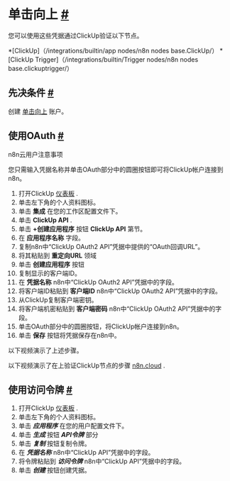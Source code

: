 


 单击向上
 [#](#单击 "永久链接")
=========================================



 您可以使用这些凭据通过ClickUp验证以下节点。
 


*[ClickUp]（/integrations/builtin/app nodes/n8n nodes base.ClickUp/）
*[ClickUp Trigger]（/integrations/builtin/Trigger nodes/n8n nodes base.clickuptrigger/）



 先决条件
 [#](#先决条件 "永久链接")
-----------------------------------------------------



 创建
 [单击向上](https://www.clickup.com/) 
 账户。
 



 使用OAuth
 [#](#使用oauth "永久链接")
-------------------------------------------------




 n8n云用户注意事项
 



 您只需输入凭据名称并单击OAuth部分中的圆圈按钮即可将ClickUp帐户连接到n8n。
 



1. 打开ClickUp
 [仪表板](https://app.clickup.com) 
 .
2. 单击左下角的个人资料图标。
3. 单击
 **集成**
 在您的工作区配置文件下。
4. 单击
 **ClickUp API**
 .
5. 单击
 **+创建应用程序**
 按钮
 **ClickUp API**
 第节。
6. 在
 **应用程序名称**
 字段。
7. 复制n8n中“ClickUp OAuth2 API”凭据中提供的“OAuth回调URL”。
8. 将其粘贴到
 **重定向URL**
 领域
9. 单击
 **创建应用程序**
 按钮
10. 复制显示的客户端ID。
11. 在
 **凭据名称**
 n8n中“ClickUp OAuth2 API”凭据中的字段。
12. 将客户端ID粘贴到
 **客户端ID**
 n8n中“ClickUp OAuth2 API”凭据中的字段。
13. 从ClickUp复制客户端密钥。
14. 将客户端机密粘贴到
 **客户端密码**
 n8n中“ClickUp OAuth2 API”凭据中的字段。
15. 单击OAuth部分中的圆圈按钮，将ClickUp帐户连接到n8n。
16. 单击
 **保存**
 按钮将凭据保存在n8n中。



 以下视频演示了上述步骤。
 







 以下视频演示了在上验证ClickUp节点的步骤
 [n8n.cloud](https://n8n.cloud) 
 .
 







 使用访问令牌
 [#](#使用访问令牌 "永久链接")
---------------------------------------------------------------


1. 打开ClickUp
 [仪表板](https://app.clickup.com) 
 .
2. 单击左下角的个人资料图标。
3. 单击
 ***应用程序***
 在您的用户配置文件下。
4. 单击
 ***生成***
 按钮
 ***API令牌***
 部分
5. 单击
 ***复制***
 按钮复制令牌。
6. 在
 ***凭据名称***
 n8n中“ClickUp API”凭据中的字段。
7. 将令牌粘贴到
 ***访问令牌***
 n8n中“ClickUp API”凭据中的字段。
8. 单击
 ***创建***
 按钮创建凭据。








